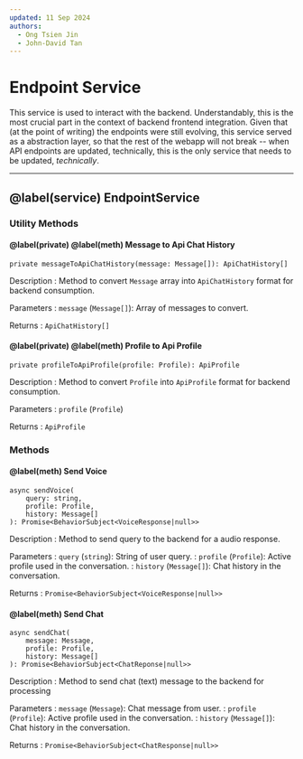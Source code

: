```yaml
---
updated: 11 Sep 2024
authors:
  - Ong Tsien Jin
  - John-David Tan
---
```


# Endpoint Service

This service is used to interact with the backend. Understandably, this is the most crucial part in the context of
backend frontend integration. Given that (at the point of writing) the endpoints were still evolving, this service served
as a abstraction layer, so that the rest of the webapp will not break -- when API endpoints are updated, technically, this is the
only service that needs to be updated, _technically_.

---

## @label(service) EndpointService

### Utility Methods

#### @label(private) @label(meth) Message to Api Chat History

    private messageToApiChatHistory(message: Message[]): ApiChatHistory[]

Description
: Method to convert `Message` array into `ApiChatHistory` format for backend consumption.

Parameters
: `message` (`Message[]`): Array of messages to convert.

Returns
: `ApiChatHistory[]`

#### @label(private) @label(meth) Profile to Api Profile

    private profileToApiProfile(profile: Profile): ApiProfile

Description
: Method to convert `Profile` into `ApiProfile` format for backend consumption.

Parameters
: `profile` (`Profile`)

Returns
: `ApiProfile`

### Methods

#### @label(meth) Send Voice

    async sendVoice(
        query: string,
        profile: Profile,
        history: Message[]
    ): Promise<BehaviorSubject<VoiceResponse|null>>

Description
: Method to send query to the backend for a audio response.

Parameters
: `query` (`string`): String of user query.
: `profile` (`Profile`): Active profile used in the conversation.
: `history` (`Message[]`): Chat history in the conversation.

Returns
: `Promise<BehaviorSubject<VoiceResponse|null>>`

#### @label(meth) Send Chat

    async sendChat(
        message: Message,
        profile: Profile,
        history: Message[]
    ): Promise<BehaviorSubject<ChatReponse|null>>

Description
: Method to send chat (text) message to the backend for processing

Parameters
: `message` (`Message`): Chat message from user.
: `profile` (`Profile`): Active profile used in the conversation.
: `history` (`Message[]`): Chat history in the conversation.

Returns
: `Promise<BehaviorSubject<ChatResponse|null>>`
